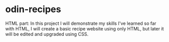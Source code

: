 # odin-recipes

HTML part:
In this project I will demonstrate my skills I've learned so far with HTML, I will create a basic recipe website using only HTML, but later it will be edited and upgraded using CSS.